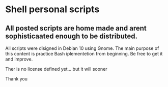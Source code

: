 # Shell personal scripts


## All posted scripts are home made and arent sophisticaated enough to be distributed. 

All scripts were disigned in Debian 10 using Gnome.
The main purpose of this content is practice Bash iplementetion from beginning.
Be free to get it and improve. 

Ther is no license defined yet... but it will sooner 

Thank you

